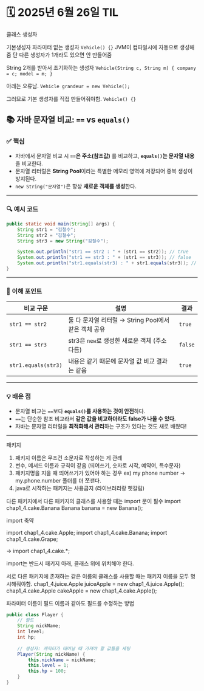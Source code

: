 # 🗓️ 2025년 6월 26일 TIL

클래스 생성자


기본생성자
파라미터 없는 생성자
`Vehicle() {}`
JVM이 컴파일시에 자동으로 생성해줌
단 다른 생성자가 1개라도 있으면 안 만들어줌


String 2개를 받아서 초기화하는 생성자
`Vehicle(String c, String m) {
    company = c;
    model = m;
}`

아래는 오류남.
`Vehicle grandeur = new Vehicle();`

그러므로 기본 생성자를 직접 만들어줘야함.
`Vehicle() {}`













## 📚 자바 문자열 비교: `==` vs `equals()`

### ✅ 핵심

* 자바에서 문자열 비교 시 **`==`은 주소(참조값)** 를 비교하고,
  **`equals()`는 문자열 내용**을 비교한다.
* 문자열 리터럴은 **String Pool**이라는 특별한 메모리 영역에 저장되어 중복 생성이 방지된다.
* `new String("문자열")`은 항상 **새로운 객체를 생성**한다.

---

### 🔍 예시 코드

```java
public static void main(String[] args) {
    String str1 = "김철수";
    String str2 = "김철수";
    String str3 = new String("김철수");

    System.out.println("str1 == str2 : " + (str1 == str2)); // true
    System.out.println("str1 == str3 : " + (str1 == str3)); // false
    System.out.println("str1.equals(str3) : " + str1.equals(str3)); // true
}
```

---

### 🧠 이해 포인트

| 비교 구문               | 설명                                   | 결과      |
| ------------------- | ------------------------------------ | ------- |
| `str1 == str2`      | 둘 다 문자열 리터럴 → String Pool에서 같은 객체 공유 | `true`  |
| `str1 == str3`      | str3은 `new`로 생성한 새로운 객체 (주소 다름)      | `false` |
| `str1.equals(str3)` | 내용은 같기 때문에 문자열 값 비교 결과는 같음           | `true`  |

---

### 💡 배운 점

* 문자열 비교는 `==`보다 **`equals()`를 사용하는 것이 안전**하다.
* `==`는 단순한 참조 비교라서 **같은 값을 비교하더라도 false가 나올 수 있다.**
* 자바는 문자열 리터럴을 **최적화해서 관리**하는 구조가 있다는 것도 새로 배웠다!

---





패키지

1. 패키지 이름은 무조건 소문자로 작성하는 게 관례
2. 변수, 메서드 이름과 규칙이 같음 (띄어쓰기, 숫자로 시작, 예약어, 특수문자)
3. 패키지명을 지을 때 띄어쓰기가 있어야 하는 경우
   ex) my phone number -> my.phone.number 폴더를 더 쪼갠다.
4. java로 시작하는 패키지는 사용금지 (라이브러리랑 헷갈림)


다른 패키지에서 다른 패키지의 클래스를 사용할 때는 import 문이 필수
import chap1_4.cake.Banana
Banana banana = new Banana();


import 축약

import chap1_4.cake.Apple;
import chap1_4.cake.Banana;
import chap1_4.cake.Grape;

-> import chap1_4.cake.*;

import는 반드시 패키지 아래, 클래스 위에 위치해야 한다.


서로 다른 패키지에 존재하는 같은 이름의 클래스를 사용할 때는
패키지 이름을 모두 명시해줘야함.
chap1_4.juice.Apple juiceApple = new chap1_4.juice.Apple();
chap1_4.cake.Apple cakeApple = new chap1_4.cake.Apple();




파라미터 이름이 필드 이름과 같아도 필드를 수정하는 방법
```java
public class Player {
    // 필드
    String nickName;
    int level;
    int hp;
    
    // 생성자: 캐릭터가 태어날 때 가져야 할 값들을 세팅
    Player(String nickName) {
        this.nickName = nickName;
        this.level = 1;
        this.hp = 100;
    }
}
```
